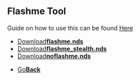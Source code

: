 ## Flashme Tool

Guide on how to use this can be found <a href="https://wiki.gbatemp.net/wiki/FlashMe">Here<a/>

<threebutton>
  <ul>
    <li><a href="flashme.nds">Download<strong>flashme.nds</strong></a></li>
    <li><a href="flashme_stealth.nds">Download<strong>flashme_stealth.nds</strong></a></li>
    <li><a href="noflashme.nds">Download<strong>noflashme.nds</strong></a></li>
  </ul>
  
</threebutton>



<onebutton>
<ul>
            <li><a href="../">Go<strong>Back</strong></a></li>
          </ul>
</onebutton>
